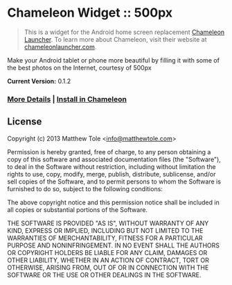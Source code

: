 # Chameleon Widget :: 500px

> This is a widget for the Android home screen replacement [Chameleon Launcher][1]. To learn more about Chameleon, visit their website at [chameleonlauncher.com][1].

Make your Android tablet or phone more beautiful by filling it with some of the best photos on the Internet, courtesy of 500px

**Current Version:** 0.1.2

### [More Details][3] | [Install in Chameleon][2]

## License

Copyright (c) 2013 Matthew Tole &lt;info@matthewtole.com&gt;

Permission is hereby granted, free of charge, to any person obtaining a copy of this software and associated documentation files (the "Software"), to deal in the Software without restriction, including without limitation the rights to use, copy, modify, merge, publish, distribute, sublicense, and/or sell copies of the Software, and to permit persons to whom the Software is furnished to do so, subject to the following conditions:

The above copyright notice and this permission notice shall be included in all copies or substantial portions of the Software.

THE SOFTWARE IS PROVIDED "AS IS", WITHOUT WARRANTY OF ANY KIND, EXPRESS OR IMPLIED, INCLUDING BUT NOT LIMITED TO THE WARRANTIES OF MERCHANTABILITY, FITNESS FOR A PARTICULAR PURPOSE AND NONINFRINGEMENT. IN NO EVENT SHALL THE AUTHORS OR COPYRIGHT HOLDERS BE LIABLE FOR ANY CLAIM, DAMAGES OR OTHER LIABILITY, WHETHER IN AN ACTION OF CONTRACT, TORT OR OTHERWISE, ARISING FROM, OUT OF OR IN CONNECTION WITH THE SOFTWARE OR THE USE OR OTHER DEALINGS IN THE SOFTWARE.

[1]: http://www.chameleonlauncher.com/
[2]: http://widgetgecko.com/500px/install/
[3]: http://widgetgecko.com/500px/info/
